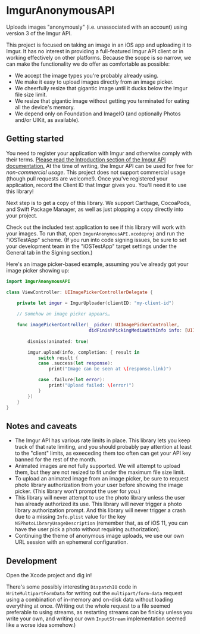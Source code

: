 # ImgurAnonymousAPI

Uploads images "anonymously" (i.e. unassociated with an account) using version 3 of the Imgur API.

This project is focused on taking an image in an iOS app and uploading it to Imgur. It has no interest in providing a full-featured Imgur API client or in working effectively on other platforms. Because the scope is so narrow, we can make the functionality we do offer as comfortable as possible:

* We accept the image types you're probably already using.
* We make it easy to upload images directly from an image picker.
* We cheerfully resize that gigantic image until it ducks below the Imgur file size limit.
* We resize that gigantic image without getting you terminated for eating all the device's memory.
* We depend only on Foundation and ImageIO (and optionally Photos and/or UIKit, as available).

## Getting started

You need to register your application with Imgur and otherwise comply with their terms. [Please read the Introduction section of the Imgur API documentation.](https://apidocs.imgur.com) At the time of writing, the Imgur API can be used for free for *non-commercial usage*. This project does not support commercial usage (though pull requests are welcome!). Once you've registered your application, record the Client ID that Imgur gives you. You'll need it to use this library!

Next step is to get a copy of this library. We support Carthage, CocoaPods, and Swift Package Manager, as well as just plopping a copy directly into your project.

Check out the included test application to see if this library will work with your images. To run that, open `ImgurAnonymousAPI.xcodeproj` and run the "iOSTestApp" scheme. (If you run into code signing issues, be sure to set your development team in the "iOSTestApp" target settings under the General tab in the Signing section.)

Here's an image picker-based example, assuming you've already got your image picker showing up:

```swift
import ImgurAnonymousAPI

class ViewController: UIImagePickerControllerDelegate {

    private let imgur = ImgurUploader(clientID: "my-client-id")
    
    // Somehow an image picker appears…

    func imagePickerController(_ picker: UIImagePickerController,
                               didFinishPickingMediaWithInfo info: [UIImagePickerController.InfoKey: Any]) {
                               
        dismiss(animated: true)

        imgur.upload(info, completion: { result in
            switch result {
            case .success(let response):
                print("Image can be seen at \(response.link)")

            case .failure(let error):
                print("Upload failed: \(error)")
            }
        })
    }
}
```

## Notes and caveats

* The Imgur API has various rate limits in place. This library lets you keep track of that rate limiting, and you should probably pay attention at least to the "client" limits, as exeeceding them too often can get your API key banned for the rest of the month.
* Animated images are not fully supported. We will attempt to upload them, but they are not resized to fit under the maximum file size limit.
* To upload an animated image from an image picker, be sure to request photo library authorization from your user before showing the image picker. (This library won't prompt the user for you.)
* This library will never attempt to use the photo library unless the user has already authorized its use. This library will never trigger a photo library authorization prompt. And this library will never trigger a crash due to a missing `Info.plist` value for the key `NSPhotoLibraryUsageDescription` (remember that, as of iOS 11, you can have the user pick a photo without requiring authorization).
* Continuing the theme of anonymous image uploads, we use our own URL session with an ephemeral configuration.

## Development

Open the Xcode project and dig in!

There's some possibly interesting `DispatchIO` code in `WriteMultipartFormData` for writing out the `multipart/form-data` request using a combination of in-memory and on-disk data without loading everything at once. (Writing out the whole request to a file seemed preferable to using streams, as restarting streams can be finicky unless you write your own, and writing our own `InputStream` implementation seemed like a worse idea somehow.)
